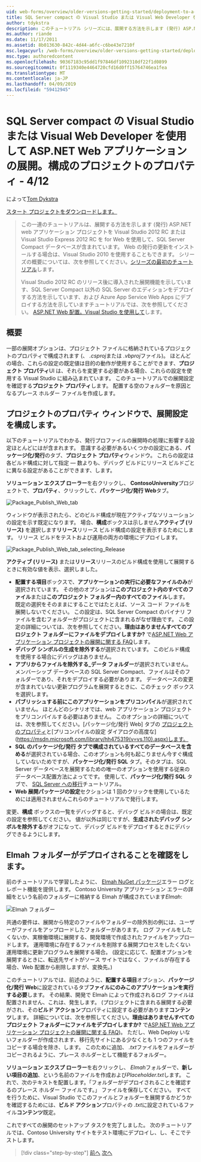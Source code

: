 ```yaml
---
uid: web-forms/overview/older-versions-getting-started/deployment-to-a-hosting-provider/deployment-to-a-hosting-provider-configuring-project-properties-4-of-12
title: SQL Server compact の Visual Studio または Visual Web Developer を使用して ASP.NET Web アプリケーションの展開。プロジェクトのプロパティ - 12 の 4 の構成 |Microsoft Docs
author: tdykstra
description: このチュートリアル シリーズには、展開する方法を示します (発行) ASP.NET web アプリケーション プロジェクトを Visual Stu を使用して、SQL Server Compact データベースが含まれています.
ms.author: riande
ms.date: 11/17/2011
ms.assetid: 8b013630-842c-4d44-a6fc-c6be43e7210f
msc.legacyurl: /web-forms/overview/older-versions-getting-started/deployment-to-a-hosting-provider/deployment-to-a-hosting-provider-configuring-project-properties-4-of-12
msc.type: authoredcontent
ms.openlocfilehash: 90367183c95dd1f97846df1092310df22f1d0899
ms.sourcegitcommit: 0f1119340e4464720cfd16d0ff15764746ea1fea
ms.translationtype: MT
ms.contentlocale: ja-JP
ms.lasthandoff: 04/09/2019
ms.locfileid: "59412945"
---
```

# <a name="deploying-an-aspnet-web-application-with-sql-server-compact-using-visual-studio-or-visual-web-developer-configuring-project-properties---4-of-12"></a>SQL Server compact の Visual Studio または Visual Web Developer を使用して ASP.NET Web アプリケーションの展開。構成のプロジェクトのプロパティ - 4/12

によって[Tom Dykstra](https://github.com/tdykstra)

[スタート プロジェクトをダウンロードします。](http://code.msdn.microsoft.com/Deploying-an-ASPNET-Web-4e31366b)

> この一連のチュートリアルは、展開する方法を示します (発行) ASP.NET web アプリケーション プロジェクトを Visual Studio 2012 RC または Visual Studio Express 2012 RC を for Web を使用して、SQL Server Compact データベースが含まれています。 Web の発行の更新をインストールする場合は、Visual Studio 2010 を使用することもできます。 シリーズの概要については、次を参照してください。[シリーズの最初のチュートリアル](deployment-to-a-hosting-provider-introduction-1-of-12.md)します。
> 
> Visual Studio 2012 RC のリリース後に導入された展開機能を示しています、SQL Server Compact 以外の SQL Server のエディションをデプロイする方法を示しています、および Azure App Service Web Apps にデプロイする方法を示していますチュートリアルでは、次を参照してください。 [ASP.NET Web 配置。Visual Studio を使用して](../../deployment/visual-studio-web-deployment/introduction.md)します。


## <a name="overview"></a>概要

一部の展開オプションは、プロジェクト ファイルに格納されているプロジェクトのプロパティで構成されます (、 *.csproj*または *.vbproj*ファイル)。 ほとんどの場合、これらの設定の既定値は目的の動作が使用することができます、**プロジェクト プロパティ**UI は、それらを変更する必要がある場合、これらの設定を使用する Visual Studio に組み込まれています。 このチュートリアルでの展開設定を確認する**プロジェクト プロパティ**します。 配置する空のフォルダーを原因となるプレース ホルダー ファイルを作成します。

## <a name="configuring-deployment-settings-in-the-project-properties-window"></a>プロジェクトのプロパティ ウィンドウで、展開設定を構成します。

以下のチュートリアルでわかる、発行プロファイルの展開時の処理に影響する設定ほとんどにはが含まれます。 意識する必要があるいくつかの設定にある、**パッケージ化/発行**のタブ、**プロジェクト プロパティ**ウィンドウ。 これらの設定は各ビルド構成に対して指定 — 数よりも、デバッグ ビルドにリリース ビルドごとに異なる設定があることができます、します。

**ソリューション エクスプ ローラー**を右クリックし、 **ContosoUniversity**プロジェクトで、**プロパティ**、クリックして、**パッケージ化/発行 Web**タブ。

![Package_Publish_Web_tab](deployment-to-a-hosting-provider-configuring-project-properties-4-of-12/_static/image1.png)

ウィンドウが表示されたら、どのビルド構成が現在アクティブなソリューションの設定を示す既定になります。 場合、**構成**ボックスは示しません**アクティブ (リリース)** を選択します**リリース**リリース ビルド構成の設定を表示するためにします。 リリース ビルドをテストおよび運用の両方の環境にデプロイします。

![Package_Publish_Web_tab_selecting_Release](deployment-to-a-hosting-provider-configuring-project-properties-4-of-12/_static/image2.png)

**アクティブ (リリース)** または**リリース**リリースのビルド構成を使用して展開するときに有効な値を表示、選択しました。

- **配置する項目**ボックスで、**アプリケーションの実行に必要なファイルのみ**が選択されています。 その他のオプションは**このプロジェクト内のすべてのファイル**または**このプロジェクト フォルダー内のすべてのファイル**します。 既定の選択をそのままにすることではたとえば、ソース コード ファイルを展開しないでください。 この設定は、SQL Server Compact のバイナリ ファイルを含むフォルダーがプロジェクトに含まれるがなぜ理由です。 この設定の詳細については、次を参照してください。**理由はありませんすべてのプロジェクト フォルダーにファイルをデプロイしますか?** で[ASP.NET Web アプリケーション プロジェクトの展開に関する FAQ](https://msdn.microsoft.com/library/ee942158.aspx)します。
- **デバッグ シンボルの生成を除外する**が選択されています。 このビルド構成を使用する場合にデバッグはありません。
- **アプリからファイルを除外する\_データ フォルダー**が選択されていません。 メンバーシップ データベースの SQL Server Compact、ファイルはそのフォルダーであり、それをデプロイする必要があります。 データベースの変更が含まれていない更新プログラムを展開するときに、このチェック ボックスを選択します。
- **パブリッシュする前にこのアプリケーションをプリコンパイル**が選択されていません。 ほとんどのシナリオでは、web アプリケーション プロジェクトをプリコンパイルする必要はありません。 このオプションの詳細については、次を参照してください。[パッケージ化/発行 Web] タブの [プロジェクトのプロパティ](https://msdn.microsoft.com/library/dd410108(v=vs.110).aspx)と[プリコンパイルの設定 ダイアログの高度な](https://msdn.microsoft.com/library/hh475319(v=vs.110).aspx)します。
- **SQL のパッケージ化/発行 タブで構成されているすべてのデータベースを含める**が選択されている場合、このオプションも何も起こりません今すぐ構成していないためですが、**パッケージ化/発行 SQL**  タブ。そのタブは、SQL Server データベースを展開するための唯一のオプションを使用する従来のデータベース配置方法によってです。 使用して、**パッケージ化/発行 SQL**  タブで、 [SQL Server への移行](deployment-to-a-hosting-provider-migrating-to-sql-server-10-of-12.md)チュートリアル。
- **Web 展開パッケージの設定**セクションは 1 回のクリックを使用しているためには適用されませんこれらのチュートリアルで発行します。

変更、**構成** ボックスの一覧をデバッグすると、デバッグ ビルドの場合は、既定の設定を参照してください。 値が以外は同じですが、**生成されたデバッグ シンボルを除外する**がオフになって、デバッグ ビルドをデプロイするときにデバッグできるようにします。

## <a name="making-sure-that-the-elmah-folder-gets-deployed"></a>Elmah フォルダーがデプロイされることを確認をします。

前のチュートリアルで学習したように、 [Elmah NuGet パッケージ](http://www.hanselman.com/blog/NuGetPackageOfTheWeek7ELMAHErrorLoggingModulesAndHandlersWithSQLServerCompact.aspx)エラー ログとレポート機能を提供します。 Contoso University アプリケーション エラーの詳細をという名前のフォルダーに格納する Elmah が構成されています*Elmah*:

![Elmah フォルダー](deployment-to-a-hosting-provider-configuring-project-properties-4-of-12/_static/image3.png)

共通の要件は、展開から特定のファイルやフォルダーの除外別の例には、ユーザーがファイルをアップロードしたフォルダーがあります。 ログ ファイルをしたくないか、実稼働環境に展開する、開発環境で作成されたファイルをアップロードします。 運用環境に存在するファイルを削除する展開プロセスをしたくない運用環境に更新プログラムを展開する場合。 (設定に応じて、配置オプションを展開するときに、転送先サイトがソース サイトではなく、ファイルが存在する場合、Web 配置から削除しますが、変換先。)

このチュートリアルでは、前述のように、**配置する項目**オプション、**パッケージ化/発行 Web**に設定されているタブ**ファイルにのみこのアプリケーションを実行する必要**します。 その結果、開発で Elmah によって作成されるログ ファイルは配置されません、これは、発生します。 (プロジェクトに含まれる展開する必要がされ、その**ビルド アクション**プロパティに設定する必要があります**コンテンツ**します。 詳細については、次を参照してください。**理由はありませんすべてのプロジェクト フォルダーにファイルをデプロイしますか?** で[ASP.NET Web アプリケーション プロジェクトの展開に関する FAQ](https://msdn.microsoft.com/library/ee942158.aspx))。 ただし、Web Deploy いないフォルダーが作成されます、移行先サイトにある少なくとも 1 つのファイルをコピーする場合を除き、します。 このために追加、 *.txt*ファイルをフォルダーがコピーされるように、プレース ホルダーとして機能するフォルダー。

**ソリューション エクスプ ローラー**を右クリックし、 *Elmah*フォルダーで、**新しい項目の追加**、という名前のファイルを作成および*Placeholder.txt*します。 これで、次のテキストを配置します。「フォルダーがデプロイされることを確認するのプレース ホルダー ファイルです。」 ファイルを保存してください。 すべてを行うために、Visual Studio でこのファイルとフォルダーを展開するかどうかを確認するためには、**ビルド アクション**プロパティの *.txt*に設定されているファイル**コンテンツ**既定。

これですべての展開のセットアップ タスクを完了しました。 次のチュートリアルでは、Contoso University サイトをテスト環境にデプロイし、し、そこでテストします。

> [!div class="step-by-step"]
> [前へ](deployment-to-a-hosting-provider-web-config-file-transformations-3-of-12.md)
> [次へ](deployment-to-a-hosting-provider-deploying-to-iis-as-a-test-environment-5-of-12.md)
